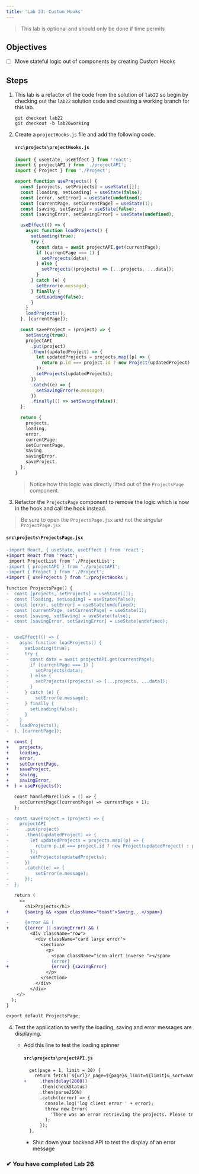 ```yaml
---
title: 'Lab 23: Custom Hooks'
---
```


> This lab is optional and should only be done if time permits

## Objectives

- [ ] Move stateful logic out of components by creating Custom Hooks

## Steps

1. This lab is a refactor of the code from the solution of `lab22` so begin by checking out the `lab22` solution code and creating a working branch for this lab.

   ```
   git checkout lab22
   git checkout -b lab26working
   ```

2. Create a `projectHooks.js` file and add the following code.

   #### `src\projects\projectHooks.js`

   ```js
   import { useState, useEffect } from 'react';
   import { projectAPI } from './projectAPI';
   import { Project } from './Project';

   export function useProjects() {
     const [projects, setProjects] = useState([]);
     const [loading, setLoading] = useState(false);
     const [error, setError] = useState(undefined);
     const [currentPage, setCurrentPage] = useState(1);
     const [saving, setSaving] = useState(false);
     const [savingError, setSavingError] = useState(undefined);

     useEffect(() => {
       async function loadProjects() {
         setLoading(true);
         try {
           const data = await projectAPI.get(currentPage);
           if (currentPage === 1) {
             setProjects(data);
           } else {
             setProjects((projects) => [...projects, ...data]);
           }
         } catch (e) {
           setError(e.message);
         } finally {
           setLoading(false);
         }
       }
       loadProjects();
     }, [currentPage]);

     const saveProject = (project) => {
       setSaving(true);
       projectAPI
         .put(project)
         .then((updatedProject) => {
           let updatedProjects = projects.map((p) => {
             return p.id === project.id ? new Project(updatedProject) : p;
           });
           setProjects(updatedProjects);
         })
         .catch((e) => {
           setSavingError(e.message);
         })
         .finally(() => setSaving(false));
     };

     return {
       projects,
       loading,
       error,
       currentPage,
       setCurrentPage,
       saving,
       savingError,
       saveProject,
     };
   }
   ```

   > Notice how this logic was directly lifted out of the `ProjectsPage` component.

3. Refactor the `ProjectsPage` component to remove the logic which is now in the hook and call the hook instead.

> Be sure to open the `ProjectsPage.jsx` and not the singular `ProjectPage.jsx`

#### `src\projects\ProjectsPage.jsx`

```diff
-import React, { useState, useEffect } from 'react';
+import React from 'react';
 import ProjectList from './ProjectList';
-import { projectAPI } from './projectAPI';
-import { Project } from './Project';
+import { useProjects } from './projectHooks';

function ProjectsPage() {
-  const [projects, setProjects] = useState([]);
-  const [loading, setLoading] = useState(false);
-  const [error, setError] = useState(undefined);
-  const [currentPage, setCurrentPage] = useState(1);
-  const [saving, setSaving] = useState(false);
-  const [savingError, setSavingError] = useState(undefined);


-  useEffect(() => {
-    async function loadProjects() {
-      setLoading(true);
-      try {
-        const data = await projectAPI.get(currentPage);
-        if (currentPage === 1) {
-          setProjects(data);
-        } else {
-          setProjects((projects) => [...projects, ...data]);
-        }
-      } catch (e) {
-          setError(e.message);
-      } finally {
-        setLoading(false);
-      }
-    }
-    loadProjects();
-  }, [currentPage]);

+  const {
+    projects,
+    loading,
+    error,
+    setCurrentPage,
+    saveProject,
+    saving,
+    savingError,
+  } = useProjects();

   const handleMoreClick = () => {
     setCurrentPage((currentPage) => currentPage + 1);
   };

-  const saveProject = (project) => {
-    projectAPI
-      .put(project)
-      .then((updatedProject) => {
-        let updatedProjects = projects.map((p) => {
-          return p.id === project.id ? new Project(updatedProject) : p;
-        });
-        setProjects(updatedProjects);
-      })
-      .catch((e) => {
-          setError(e.message);
-      });
-  };

   return (
     <>
       <h1>Projects</h1>
+      {saving && <span className="toast">Saving...</span>}

-      {error && (
+      {(error || savingError) && (
         <div className="row">
           <div className="card large error">
             <section>
               <p>
                 <span className="icon-alert inverse "></span>
-                {error}
+                {error} {savingError}
               </p>
             </section>
           </div>
         </div>
    </>
  );
}

export default ProjectsPage;

```

4. Test the application to verify the loading, saving and error messages are displaying.

   - Add this line to test the loading spinner

     #### `src\projects\projectAPI.js`

     ```diff
       get(page = 1, limit = 20) {
         return fetch(`${url}?_page=${page}&_limit=${limit}&_sort=name`)
     +     .then(delay(2000))
           .then(checkStatus)
           .then(parseJSON)
           .catch((error) => {
             console.log('log client error ' + error);
             throw new Error(
               'There was an error retrieving the projects. Please try again.'
             );
           });
       },
     ```

     - Shut down your backend API to test the display of an error message

### &#10004; You have completed Lab 26
